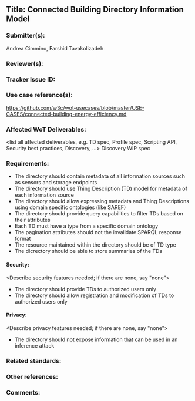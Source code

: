 ## Title: Connected Building Directory Information Model

### Submitter(s): 

Andrea Cimmino, Farshid Tavakolizadeh

### Reviewer(s):

<reviewers>

### Tracker Issue ID:

<please leave blank>

### Use case reference(s):

https://github.com/w3c/wot-usecases/blob/master/USE-CASES/connected-building-energy-efficiency.md

### Affected WoT Deliverables:

<list all affected deliverables, e.g. TD spec, Profile spec, Scripting API, Security best practices, Discovery, ...>
Discovery WIP spec

### Requirements:

<short description of all requirements>
  
- The directory should contain metadata of all information sources such as sensors and storage endpoints
- The directory should use Thing Description (TD) model for metadata of each information source
- The directory should allow expressing metadata and Thing Descriptions using domain specific ontologies (like SAREF)
- The directory should provide query capabilities to filter TDs based on their attributes
- Each TD must have a type from a specific domain ontology
- The pagination attributes should not the invalidate SPARQL response format
- The resource maintained within the directory should be of TD type
- The dicrectory should be able to store summaries of the TDs
  
#### Security:

<Describe security features needed; if there are none, say "none">

- The directory should provide TDs to authorized users only
- The directory should allow registration and modification of TDs to authorized users only

#### Privacy:

<Describe privacy features needed; if there are none, say "none">

- The directory should not expose information that can be used in an inference attack

### Related standards:

<list related standards>

### Other references:

<additional references that provide more context>

### Comments:

<additional comments>
